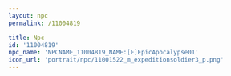 ```yaml
---
layout: npc
permalink: /11004819

title: Npc
id: '11004819'
npc_name: 'NPCNAME_11004819_NAME:[F]EpicApocalypse01'
icon_url: 'portrait/npc/11001522_m_expeditionsoldier3_p.png'
---
```

